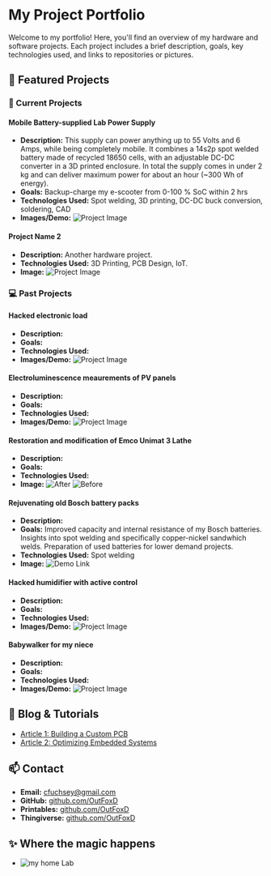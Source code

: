 # My Project Portfolio

Welcome to my portfolio! Here, you'll find an overview of my hardware and software projects. Each project includes a brief description, goals, key technologies used, and links to repositories or pictures.

## 🚀 Featured Projects

### 🔧 Current Projects

#### **Mobile Battery-supplied Lab Power Supply**
- **Description:** This supply can power anything up to 55 Volts and 6 Amps, while being completely mobile. It combines a 14s2p spot welded battery made of recycled 18650 cells, with an adjustable DC-DC converter in a 3D printed enclosure.  In total the supply comes in under 2 kg and can deliver maximum power for about an hour (~300 Wh of energy).
- **Goals:** Backup-charge my e-scooter from 0-100 % SoC within 2 hrs
- **Technologies Used:**  Spot welding, 3D printing, DC-DC buck conversion, soldering, CAD 
- **Images/Demo:** ![Project Image](docs/ScooterBatt3.jpg)

#### **Project Name 2**
- **Description:** Another hardware project.
- **Technologies Used:** 3D Printing, PCB Design, IoT.
- **Image:** ![Project Image](#)

### 💻 Past Projects

#### **Hacked electronic load**
- **Description:** 
- **Goals:** 
- **Technologies Used:**  
- **Images/Demo:** ![Project Image]()

#### **Electroluminescence meaurements of PV panels**
- **Description:** 
- **Goals:** 
- **Technologies Used:**  
- **Images/Demo:** ![Project Image](docs/ElectroLuminesence.JPG)

#### **Restoration and modification of Emco Unimat 3 Lathe**
- **Description:** 
- **Goals:** 
- **Technologies Used:**  
- **Image:** ![After](docs/EmcoUnimat3After.jpg)
![Before](docs/EmcoUnimat3Before.jpg)

#### **Rejuvenating old Bosch battery packs**
- **Description:** 
- **Goals:** Improved capacity and internal resistance of my Bosch batteries.
Insights into spot welding and specifically copper-nickel sandwhich welds.
Preparation of used batteries for lower demand projects.
- **Technologies Used:**  Spot welding
- **Image:** ![Demo Link](docs/BoschBatt2.jpg)

#### **Hacked humidifier with active control**
- **Description:** 
- **Goals:** 
- **Technologies Used:**  
- **Images/Demo:** ![Project Image](docs/HumidityControl.jpg)

#### **Babywalker for my niece**
- **Description:** 
- **Goals:** 
- **Technologies Used:**  
- **Images/Demo:** ![Project Image]()

## 📝 Blog & Tutorials
- [Article 1: Building a Custom PCB](#)
- [Article 2: Optimizing Embedded Systems](#)

## 📫 Contact
- **Email:** cfuchsey@gmail.com
- **GitHub:** [github.com/OutFoxD](https://github.com/outfoxd)
- **Printables:** [github.com/OutFoxD](https://www.printables.com/@OutFoxD/models)
- **Thingiverse:** [github.com/OutFoxD](https://www.thingiverse.com/outfoxd/designs)

## ✨ Where the magic happens
- ![my home Lab](docs/HomeLab.jpg)